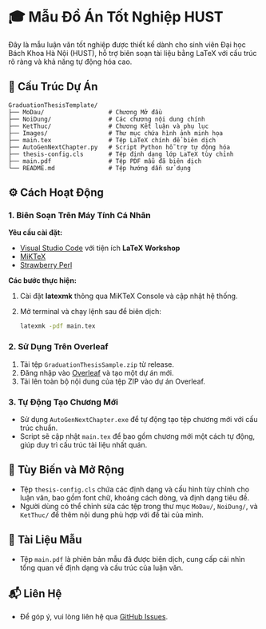 # 🎓 Mẫu Đồ Án Tốt Nghiệp HUST

Đây là mẫu luận văn tốt nghiệp được thiết kế dành cho sinh viên Đại học Bách Khoa Hà Nội (HUST), hỗ trợ biên soạn tài liệu bằng LaTeX với cấu trúc rõ ràng và khả năng tự động hóa cao.

## 📁 Cấu Trúc Dự Án

```
GraduationThesisTemplate/
├── MoDau/                  # Chương Mở đầu
├── NoiDung/                # Các chương nội dung chính
├── KetThuc/                # Chương Kết luận và phụ lục
├── Images/                 # Thư mục chứa hình ảnh minh họa
├── main.tex                # Tệp LaTeX chính để biên dịch
├── AutoGenNextChapter.py   # Script Python hỗ trợ tự động hóa
├── thesis-config.cls       # Tệp định dạng lớp LaTeX tùy chỉnh
├── main.pdf                # Tệp PDF mẫu đã biên dịch
└── README.md               # Tệp hướng dẫn sử dụng
```



## ⚙️ Cách Hoạt Động

### 1. Biên Soạn Trên Máy Tính Cá Nhân

**Yêu cầu cài đặt:**

* [Visual Studio Code](https://code.visualstudio.com/) với tiện ích **LaTeX Workshop**
* [MiKTeX](https://miktex.org/)
* [Strawberry Perl](https://strawberryperl.com/)

**Các bước thực hiện:**

1. Cài đặt **latexmk** thông qua MiKTeX Console và cập nhật hệ thống.
2. Mở terminal và chạy lệnh sau để biên dịch:

   ```bash
   latexmk -pdf main.tex
   ```



### 2. Sử Dụng Trên Overleaf

1. Tải tệp `GraduationThesisSample.zip` từ release.
2. Đăng nhập vào [Overleaf](https://www.overleaf.com/) và tạo một dự án mới.
3. Tải lên toàn bộ nội dung của tệp ZIP vào dự án Overleaf.

### 3. Tự Động Tạo Chương Mới

* Sử dụng `AutoGenNextChapter.exe` để tự động tạo tệp chương mới với cấu trúc chuẩn.
* Script sẽ cập nhật `main.tex` để bao gồm chương mới một cách tự động, giúp duy trì cấu trúc tài liệu nhất quán.

## 🧩 Tùy Biến và Mở Rộng

* Tệp `thesis-config.cls` chứa các định dạng và cấu hình tùy chỉnh cho luận văn, bao gồm font chữ, khoảng cách dòng, và định dạng tiêu đề.
* Người dùng có thể chỉnh sửa các tệp trong thư mục `MoDau/`, `NoiDung/`, và `KetThuc/` để thêm nội dung phù hợp với đề tài của mình.

## 📄 Tài Liệu Mẫu

* Tệp `main.pdf` là phiên bản mẫu đã được biên dịch, cung cấp cái nhìn tổng quan về định dạng và cấu trúc của luận văn.

## 📬 Liên Hệ

* Để góp ý, vui lòng liên hệ qua [GitHub Issues](https://github.com/Quanghusst/GraduationThesisTemplate/issues).